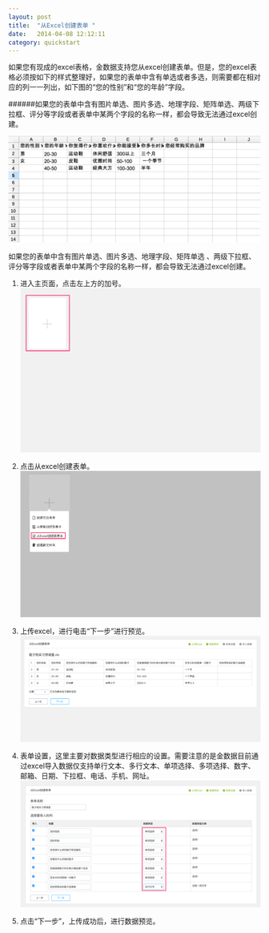 ```yaml
---
layout: post
title:  "从Excel创建表单 "
date:   2014-04-08 12:12:11
category: quickstart
---
```


如果您有现成的excel表格，金数据支持您从excel创建表单。但是，您的excel表格必须按如下的样式整理好，如果您的表单中含有单选或者多选，则需要都在相对应的列一一列出，如下图的“您的性别”和“您的年龄”字段。

######如果您的表单中含有图片单选、图片多选、地理字段、矩阵单选、两级下拉框、评分等字段或者表单中某两个字段的名称一样，都会导致无法通过excel创建。


 ![](/images/create-form－from-excel－1.jpg)

如果您的表单中含有图片单选、图片多选、地理字段、矩阵单选 、两级下拉框、评分等字段或者表单中某两个字段的名称一样，都会导致无法通过excel创建。


1. 进入主页面，点击左上方的加号。
    ![](/images/create-form-02.png)

2. 点击从excel创建表单。
   ![](/images/create-form－from-excel－2.png)

3. 上传excel，进行电击“下一步”进行预览。
	![](/images/create-form－from-excel－3.jpg)

4. 表单设置，这里主要对数据类型进行相应的设置。需要注意的是金数据目前通过excel导入数据仅支持单行文本、多行文本、单项选择、多项选择、数字、邮箱、日期、下拉框、电话、手机、网址。
	![](/images/create-form－from-excel－4.jpg)

5. 点击“下一步”，上传成功后，进行数据预览。
